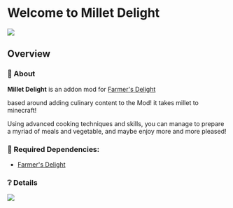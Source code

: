 # **Welcome to Millet Delight**
![](https://s2.loli.net/2024/01/23/W6u7bxAHjUZ4QYE.png)

## Overview
### 📖 About

**Millet Delight** is an addon mod for [Farmer's Delight](https://www.curseforge.com/minecraft/mc-mods/farmers-delight)

based around adding culinary content to the Mod! it takes millet to minecraft! <br>

Using advanced cooking techniques and skills, you can manage to prepare a myriad of meals and
vegetable, and maybe enjoy more and more pleased! <br>

### 🔨 Required Dependencies:
- [Farmer's Delight](https://www.curseforge.com/minecraft/mc-mods/farmers-delight)

### ❔ **Details** 
![](https://s2.loli.net/2024/01/23/xcRD5dH9eaUIVBE.png)
